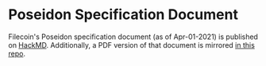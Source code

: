 # Poseidon Specification Document

Filecoin's Poseidon specification document (as of Apr-01-2021) is published on [HackMD](https://hackmd.io/@jake/poseidon-spec). Additionally, a PDF version of that document is mirrored [in this repo](poseidon_spec.pdf).
